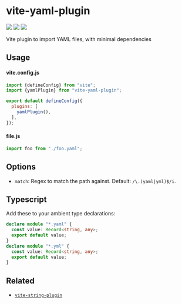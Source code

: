 # vite-yaml-plugin
[![](https://img.shields.io/npm/v/vite-yaml-plugin.svg?style=flat)](https://www.npmjs.org/package/vite-yaml-plugin) [![](https://img.shields.io/npm/dm/vite-yaml-plugin.svg)](https://www.npmjs.org/package/vite-yaml-plugin) [![](https://packagephobia.com/badge?p=vite-yaml-plugin)](https://packagephobia.com/result?p=vite-yaml-plugin)

Vite plugin to import YAML files, with minimal dependencies

## Usage

#### vite.config.js

```js
import {defineConfig} from "vite";
import {yamlPlugin} from "vite-yaml-plugin";

export default defineConfig({
  plugins: [
    yamlPlugin(),
  ],
});
```
#### file.js

```js
import foo from "./foo.yaml";
```

## Options

- `match`: Regex to match the path against. Default: `/\.(yaml|yml)$/i`.

## Typescript

Add these to your ambient type declarations:

```ts
declare module "*.yaml" {
  const value: Record<string, any>;
  export default value;
}
declare module "*.yml" {
  const value: Record<string, any>;
  export default value;
}
```

## Related

- [`vite-string-plugin`](https://github.com/silverwind/vite-string-plugin)
